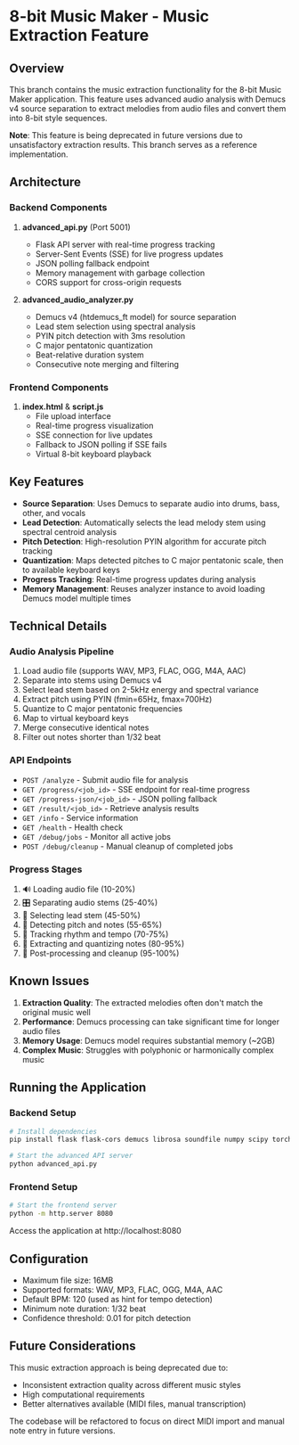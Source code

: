 # 8-bit Music Maker - Music Extraction Feature

## Overview

This branch contains the music extraction functionality for the 8-bit Music Maker application. This feature uses advanced audio analysis with Demucs v4 source separation to extract melodies from audio files and convert them into 8-bit style sequences.

**Note**: This feature is being deprecated in future versions due to unsatisfactory extraction results. This branch serves as a reference implementation.

## Architecture

### Backend Components

1. **advanced_api.py** (Port 5001)
   - Flask API server with real-time progress tracking
   - Server-Sent Events (SSE) for live progress updates
   - JSON polling fallback endpoint
   - Memory management with garbage collection
   - CORS support for cross-origin requests

2. **advanced_audio_analyzer.py**
   - Demucs v4 (htdemucs_ft model) for source separation
   - Lead stem selection using spectral analysis
   - PYIN pitch detection with 3ms resolution
   - C major pentatonic quantization
   - Beat-relative duration system
   - Consecutive note merging and filtering

### Frontend Components

1. **index.html** & **script.js**
   - File upload interface
   - Real-time progress visualization
   - SSE connection for live updates
   - Fallback to JSON polling if SSE fails
   - Virtual 8-bit keyboard playback

## Key Features

- **Source Separation**: Uses Demucs to separate audio into drums, bass, other, and vocals
- **Lead Detection**: Automatically selects the lead melody stem using spectral centroid analysis
- **Pitch Detection**: High-resolution PYIN algorithm for accurate pitch tracking
- **Quantization**: Maps detected pitches to C major pentatonic scale, then to available keyboard keys
- **Progress Tracking**: Real-time progress updates during analysis
- **Memory Management**: Reuses analyzer instance to avoid loading Demucs model multiple times

## Technical Details

### Audio Analysis Pipeline

1. Load audio file (supports WAV, MP3, FLAC, OGG, M4A, AAC)
2. Separate into stems using Demucs v4
3. Select lead stem based on 2-5kHz energy and spectral variance
4. Extract pitch using PYIN (fmin=65Hz, fmax=700Hz)
5. Quantize to C major pentatonic frequencies
6. Map to virtual keyboard keys
7. Merge consecutive identical notes
8. Filter out notes shorter than 1/32 beat

### API Endpoints

- `POST /analyze` - Submit audio file for analysis
- `GET /progress/<job_id>` - SSE endpoint for real-time progress
- `GET /progress-json/<job_id>` - JSON polling fallback
- `GET /result/<job_id>` - Retrieve analysis results
- `GET /info` - Service information
- `GET /health` - Health check
- `GET /debug/jobs` - Monitor all active jobs
- `POST /debug/cleanup` - Manual cleanup of completed jobs

### Progress Stages

1. 🔊 Loading audio file (10-20%)
2. 🎛️ Separating audio stems (25-40%)
3. 🎯 Selecting lead stem (45-50%)
4. 🎼 Detecting pitch and notes (55-65%)
5. 🥁 Tracking rhythm and tempo (70-75%)
6. 🎹 Extracting and quantizing notes (80-95%)
7. 🔧 Post-processing and cleanup (95-100%)

## Known Issues

1. **Extraction Quality**: The extracted melodies often don't match the original music well
2. **Performance**: Demucs processing can take significant time for longer audio files
3. **Memory Usage**: Demucs model requires substantial memory (~2GB)
4. **Complex Music**: Struggles with polyphonic or harmonically complex music

## Running the Application

### Backend Setup

```bash
# Install dependencies
pip install flask flask-cors demucs librosa soundfile numpy scipy torch torchaudio psutil

# Start the advanced API server
python advanced_api.py
```

### Frontend Setup

```bash
# Start the frontend server
python -m http.server 8080
```

Access the application at http://localhost:8080

## Configuration

- Maximum file size: 16MB
- Supported formats: WAV, MP3, FLAC, OGG, M4A, AAC
- Default BPM: 120 (used as hint for tempo detection)
- Minimum note duration: 1/32 beat
- Confidence threshold: 0.01 for pitch detection

## Future Considerations

This music extraction approach is being deprecated due to:
- Inconsistent extraction quality across different music styles
- High computational requirements
- Better alternatives available (MIDI files, manual transcription)

The codebase will be refactored to focus on direct MIDI import and manual note entry in future versions.